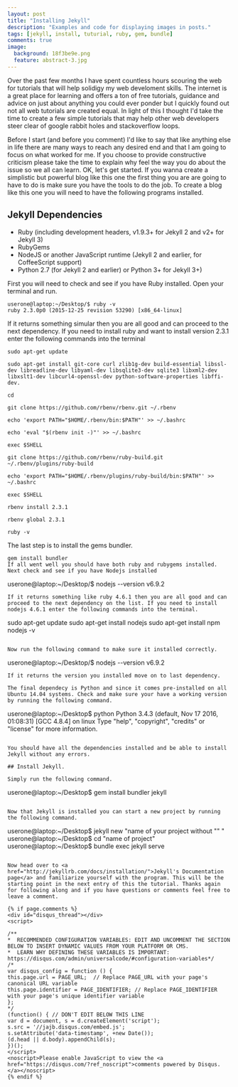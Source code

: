 ```yaml
---
layout: post
title: "Installing Jekyll"
description: "Examples and code for displaying images in posts."
tags: [jekyll, install, tuturial, ruby, gem, bundle]
comments: true
image:
  background: 18f3be9e.png
  feature: abstract-3.jpg
---
```



Over the past few months I have spent countless hours scouring the web for tutorials that will help solidigy my web develoment skills. The internet is a great place for learning and offers a ton of free tutorials, guidance and advice on just about anything you could ever ponder but I quickly found out not all web tutorials are created equal.  In light of this I thought I'd take the time to create a few simple tutorials that may help other web developers steer clear of google rabbit holes and stackoverflow loops.

Before I start (and before you comment) I'd like to say that like anything else in life there are many ways to reach any desired end and that I am going to focus on what worked for me. If you choose to provide constructive criticism please take the time to explain why feel the way you do about the issue so we all can learn. OK, let's get started. If you wanna create a simplistic but powerful blog like this one the first thing you are are going to have to do is make sure you have the tools to do the job. To create a blog like this one you will need to have the following programs installed.


## Jekyll Dependencies 

* Ruby (including development headers, v1.9.3+ for Jekyll 2 and v2+ for Jekyll 3)
* RubyGems
* NodeJS or another JavaScript runtime (Jekyll 2 and earlier, for CoffeeScript support)
* Python 2.7 (for Jekyll 2 and earlier) or Python 3+ for Jekyll 3+)

First you will need to check and see if you have Ruby installed. Open your terminal and run.

```
userone@laptop:~/Desktop/$ ruby -v
ruby 2.3.0p0 (2015-12-25 revision 53290) [x86_64-linux]

```
If it returns something simular then you are all good and can proceed to the next dependency. If you need to install ruby and want to install version 2.3.1 enter the following commands into the terminal

```
sudo apt-get update

sudo apt-get install git-core curl zlib1g-dev build-essential libssl-dev libreadline-dev libyaml-dev libsqlite3-dev sqlite3 libxml2-dev libxslt1-dev libcurl4-openssl-dev python-software-properties libffi-dev.

cd

git clone https://github.com/rbenv/rbenv.git ~/.rbenv

echo 'export PATH="$HOME/.rbenv/bin:$PATH"' >> ~/.bashrc

echo 'eval "$(rbenv init -)"' >> ~/.bashrc

exec $SHELL

git clone https://github.com/rbenv/ruby-build.git ~/.rbenv/plugins/ruby-build

echo 'export PATH="$HOME/.rbenv/plugins/ruby-build/bin:$PATH"' >> ~/.bashrc

exec $SHELL

rbenv install 2.3.1

rbenv global 2.3.1

ruby -v
```

The last step is to install the gems bundler.
```
gem install bundler
If all went well you should have both ruby and rubygems installed. Next check and see if you have Nodejs installed

```
userone@laptop:~/Desktop/$ nodejs --version
v6.9.2

```
If it returns something like ruby 4.6.1 then you are all good and can proceed to the next dependency on the list. If you need to install nodejs 4.6.1 enter the following commands into the terminal.

```
sudo apt-get update
sudo apt-get install nodejs
sudo apt-get install npm
nodejs -v
```

Now run the following command to make sure it installed correctly.

```
userone@laptop:~/Desktop/$ nodejs --version
v6.9.2
```
If it returns the version you installed move on to last dependency.

The final dependecy is Python and since it comes pre-installed on all Ubuntu 14.04 systems. Check and make sure your have a working version by running the following command.

```
userone@laptop:~/Desktop$ python
Python 3.4.3 (default, Nov 17 2016, 01:08:31) 
[GCC 4.8.4] on linux
Type "help", "copyright", "credits" or "license" for more information.
>>> 
```

You should have all the dependencies installed and be able to install Jekyll without any errors.

## Install Jekyll.

Simply run the following command.

```
userone@laptop:~/Desktop$ gem install bundler jekyll
```

Now that Jekyll is installed you can start a new project by running the following command.

```
userone@laptop:~/Desktop$ jekyll new "name of your project without "" "
userone@laptop:~/Desktop$ cd "name of project"
userone@laptop:~/Desktop$ bundle exec jekyll serve
```

Now head over to <a href="http://jekyllrb.com/docs/installation/">Jekyll's Documentation page</a> and familiarize yourself with the program. This will be the starting point in the next entry of this the tutorial. Thanks again for following along and if you have questions or comments feel free to leave a comment.

{% if page.comments %}
<div id="disqus_thread"></div>
<script>

/**
*  RECOMMENDED CONFIGURATION VARIABLES: EDIT AND UNCOMMENT THE SECTION BELOW TO INSERT DYNAMIC VALUES FROM YOUR PLATFORM OR CMS.
*  LEARN WHY DEFINING THESE VARIABLES IS IMPORTANT: https://disqus.com/admin/universalcode/#configuration-variables*/
/*
var disqus_config = function () {
this.page.url = PAGE_URL;  // Replace PAGE_URL with your page's canonical URL variable
this.page.identifier = PAGE_IDENTIFIER; // Replace PAGE_IDENTIFIER with your page's unique identifier variable
};
*/
(function() { // DON'T EDIT BELOW THIS LINE
var d = document, s = d.createElement('script');
s.src = '//jajb.disqus.com/embed.js';
s.setAttribute('data-timestamp', +new Date());
(d.head || d.body).appendChild(s);
})();
</script>
<noscript>Please enable JavaScript to view the <a href="https://disqus.com/?ref_noscript">comments powered by Disqus.</a></noscript>
{% endif %}



